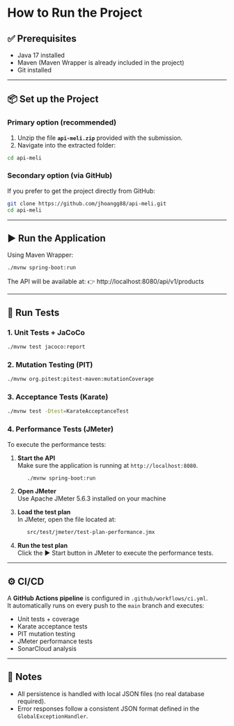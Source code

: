 # How to Run the Project

## ✅ Prerequisites
- Java 17 installed
- Maven (Maven Wrapper is already included in the project)
- Git installed

---

## 📦 Set up the Project

### Primary option (recommended)
1. Unzip the file **`api-meli.zip`** provided with the submission.
2. Navigate into the extracted folder:
```bash
cd api-meli
```

### Secondary option (via GitHub)
If you prefer to get the project directly from GitHub:
```bash
git clone https://github.com/jhoangg88/api-meli.git
cd api-meli
```

---

## ▶️ Run the Application
Using Maven Wrapper:
```bash
./mvnw spring-boot:run
```

The API will be available at:
👉 http://localhost:8080/api/v1/products

---

## 🧪 Run Tests

### 1. Unit Tests + JaCoCo
```bash
./mvnw test jacoco:report
```

### 2. Mutation Testing (PIT)
```bash
./mvnw org.pitest:pitest-maven:mutationCoverage
```

### 3. Acceptance Tests (Karate)
```bash
./mvnw test -Dtest=KarateAcceptanceTest
```

### 4. Performance Tests (JMeter)
To execute the performance tests:

1. **Start the API**  
   Make sure the application is running at `http://localhost:8080`.
    ```bash
       ./mvnw spring-boot:run
    ```
   
2. **Open JMeter**  
   Use Apache JMeter 5.6.3 installed on your machine

3. **Load the test plan**  
   In JMeter, open the file located at:
    ```bash
       src/test/jmeter/test-plan-performance.jmx
    ```

4. **Run the test plan**  
   Click the ▶️ Start button in JMeter to execute the performance tests.

---

## ⚙️ CI/CD
A **GitHub Actions pipeline** is configured in `.github/workflows/ci.yml`.  
It automatically runs on every push to the `main` branch and executes:
- Unit tests + coverage
- Karate acceptance tests
- PIT mutation testing
- JMeter performance tests
- SonarCloud analysis

---

## 📂 Notes
- All persistence is handled with local JSON files (no real database required).
- Error responses follow a consistent JSON format defined in the `GlobalExceptionHandler`.